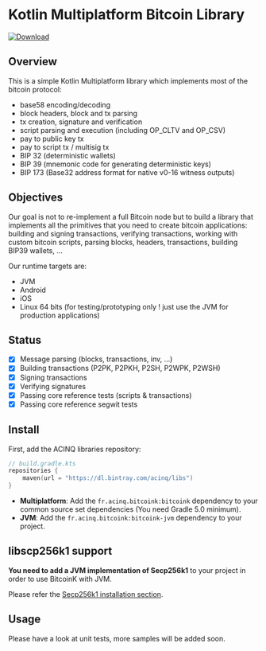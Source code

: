 # Kotlin Multiplatform Bitcoin Library

 [ ![Download](https://api.bintray.com/packages/acinq/libs/bitcoink/images/download.svg) ](https://bintray.com/acinq/libs/bitcoink/_latestVersion)

## Overview

This is a simple Kotlin Multiplatform library which implements most of the bitcoin protocol:

* base58 encoding/decoding
* block headers, block and tx parsing
* tx creation, signature and verification
* script parsing and execution (including OP_CLTV and OP_CSV)
* pay to public key tx
* pay to script tx / multisig tx
* BIP 32 (deterministic wallets)
* BIP 39 (mnemonic code for generating deterministic keys)
* BIP 173 (Base32 address format for native v0-16 witness outputs)

## Objectives

Our goal is not to re-implement a full Bitcoin node but to build a library that implements all the primitives that you need to create bitcoin applications: building and signing transactions, verifying transactions, working with custom bitcoin scripts, parsing blocks, headers, transactions, building BIP39 wallets, ... 

Our runtime targets are:
- JVM
- Android
- iOS
- Linux 64 bits (for testing/prototyping only ! just use the JVM for production applications)

## Status
- [X] Message parsing (blocks, transactions, inv, ...)
- [X] Building transactions (P2PK, P2PKH, P2SH, P2WPK, P2WSH)
- [X] Signing transactions
- [X] Verifying signatures
- [X] Passing core reference tests (scripts & transactions)
- [X] Passing core reference segwit tests

## Install

First, add the ACINQ libraries repository:

```kotlin
// build.gradle.kts
repositories {
    maven(url = "https://dl.bintray.com/acinq/libs")
}
```

- **Multiplatform**: Add the `fr.acinq.bitcoink:bitcoink` dependency to your common source set dependencies (You need Gradle 5.0 minimum).
- **JVM**: Add the `fr.acinq.bitcoink:bitcoink-jvm` dependency to your project.

## libscp256k1 support

**You need to add a JVM implementation of Secp256k1** to your project in order to use BitcoinK with JVM.

Please refer the [Secp256k1 installation section](https://github.com/ACINQ/secp256k1-kmp#installation).

## Usage

Please have a look at unit tests, more samples will be added soon.
